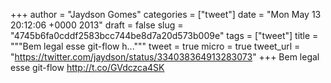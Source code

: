 
+++
author = "Jaydson Gomes"
categories = ["tweet"]
date = "Mon May 13 20:12:06 +0000 2013"
draft = false
slug = "4745b6fa0cddf2583bcc744be8d7a20d573b009e"
tags = ["tweet"]
title = """Bem legal esse git-flow h..."""
tweet = true
micro = true
tweet_url = "https://twitter.com/jaydson/status/334038364913283073"
+++
Bem legal esse git-flow http://t.co/GVdczca4SK
